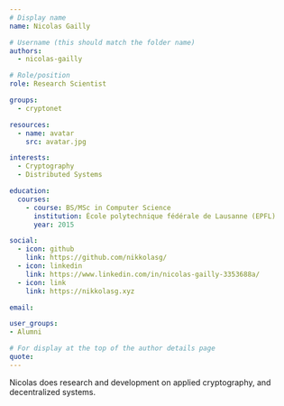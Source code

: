 ```yaml
---
# Display name
name: Nicolas Gailly

# Username (this should match the folder name)
authors:
  - nicolas-gailly

# Role/position
role: Research Scientist

groups:
  - cryptonet

resources:
  - name: avatar
    src: avatar.jpg

interests:
  - Cryptography
  - Distributed Systems

education:
  courses:
    - course: BS/MSc in Computer Science
      institution: École polytechnique fédérale de Lausanne (EPFL)
      year: 2015

social:
  - icon: github
    link: https://github.com/nikkolasg/
  - icon: linkedin
    link: https://www.linkedin.com/in/nicolas-gailly-3353688a/
  - icon: link
    link: https://nikkolasg.xyz

email:

user_groups:
- Alumni

# For display at the top of the author details page
quote:
---
```


Nicolas does research and development on applied cryptography, and decentralized systems.
